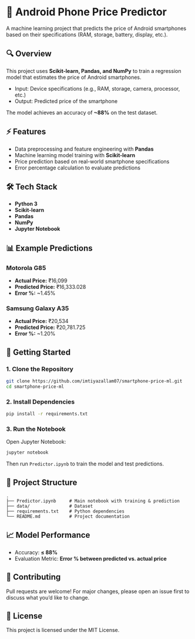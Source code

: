 # 📱 Android Phone Price Predictor

A machine learning project that predicts the price of Android smartphones based on their specifications (RAM, storage, battery, display, etc.).

## 🔍 Overview

This project uses **Scikit-learn, Pandas, and NumPy** to train a regression model that estimates the price of Android smartphones.

* Input: Device specifications (e.g., RAM, storage, camera, processor, etc.)
* Output: Predicted price of the smartphone

The model achieves an accuracy of **\~88%** on the test dataset.

## ⚡ Features

* Data preprocessing and feature engineering with **Pandas**
* Machine learning model training with **Scikit-learn**
* Price prediction based on real-world smartphone specifications
* Error percentage calculation to evaluate predictions

## 🛠️ Tech Stack

* **Python 3**
* **Scikit-learn**
* **Pandas**
* **NumPy**
* **Jupyter Notebook**

## 📊 Example Predictions

### Motorola G85

* **Actual Price:** ₹16,099
* **Predicted Price:** ₹16,333.028
* **Error %:** \~1.45%

### Samsung Galaxy A35

* **Actual Price:** ₹20,534
* **Predicted Price:** ₹20,781.725
* **Error %:** \~1.20%

## 🚀 Getting Started

### 1. Clone the Repository

```bash
git clone https://github.com/imtiyazallam07/smartphone-price-ml.git
cd smartphone-price-ml
```

### 2. Install Dependencies

```bash
pip install -r requirements.txt
```

### 3. Run the Notebook

Open Jupyter Notebook:

```bash
jupyter notebook
```

Then run `Predictor.ipynb` to train the model and test predictions.

## 📂 Project Structure

```
.
├── Predictor.ipynb     # Main notebook with training & prediction
├── data/               # Dataset
├── requirements.txt    # Python dependencies
└── README.md           # Project documentation
```

## 📈 Model Performance

* Accuracy: **≤ 88%**
* Evaluation Metric: **Error % between predicted vs. actual price**

## 🤝 Contributing

Pull requests are welcome! For major changes, please open an issue first to discuss what you’d like to change.

## 📜 License

This project is licensed under the MIT License.
